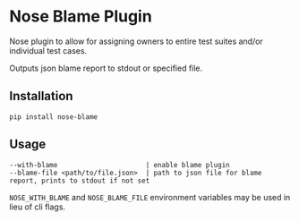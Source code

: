 # Nose Blame Plugin

Nose plugin to allow for assigning owners to entire test suites and/or individual test cases.

Outputs json blame report to stdout or specified file.

## Installation

```
pip install nose-blame
```

## Usage

```
--with-blame                      | enable blame plugin
--blame-file <path/to/file.json>  | path to json file for blame report, prints to stdout if not set
```
`NOSE_WITH_BLAME` and `NOSE_BLAME_FILE` environment variables may be used in lieu of cli flags.
